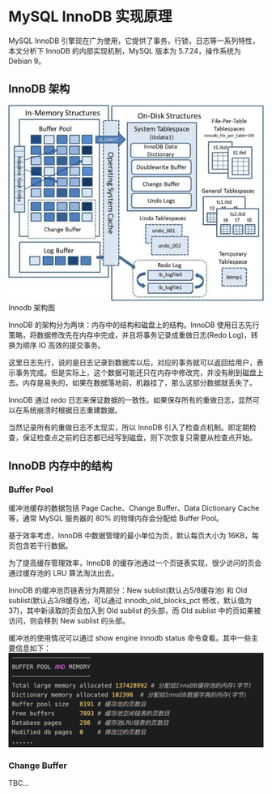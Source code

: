 # MySQL InnoDB 实现原理   

MySQL InnoDB 引擎现在广为使用，它提供了事务，行锁，日志等一系列特性，本文分析下 InnoDB 的内部实现机制，MySQL 版本为 5.7.24，操作系统为 Debian 9。  

## InnoDB 架构
![](./InnoDB%20架构.jpeg)  
Innodb 架构图  

InnoDB 的架构分为两块：内存中的结构和磁盘上的结构。InnoDB 使用日志先行策略，将数据修改先在内存中完成，并且将事务记录成重做日志(Redo Log)，转换为顺序 IO 高效的提交事务。  

这里日志先行，说的是日志记录到数据库以后，对应的事务就可以返回给用户，表示事务完成。但是实际上，这个数据可能还只在内存中修改完，并没有刷到磁盘上去。内存是易失的，如果在数据落地前，机器挂了，那么这部分数据就丢失了。  

InnoDB 通过 redo 日志来保证数据的一致性。如果保存所有的重做日志，显然可以在系统崩溃时根据日志重建数据。  

当然记录所有的重做日志不太现实，所以 InnoDB 引入了检查点机制。即定期检查，保证检查点之前的日志都已经写到磁盘，则下次恢复只需要从检查点开始。  

## InnoDB 内存中的结构
### Buffer Pool  
缓冲池缓存的数据包括 Page Cache、Change Buffer、Data Dictionary Cache 等，通常 MySQL 服务器的 80% 的物理内存会分配给 Buffer Pool。  

基于效率考虑，InnoDB 中数据管理的最小单位为页，默认每页大小为 16KB，每页包含若干行数据。  

为了提高缓存管理效率，InnoDB 的缓存池通过一个页链表实现，很少访问的页会通过缓存池的 LRU 算法淘汰出去。  

InnoDB 的缓冲池页链表分为两部分：New sublist(默认占5/8缓存池) 和 Old sublist(默认占3/8缓存池，可以通过 innodb_old_blocks_pct 修改，默认值为 37)，其中新读取的页会加入到 Old sublist 的头部，而 Old sublist 中的页如果被访问，则会移到 New sublist 的头部。  

缓冲池的使用情况可以通过 show engine innodb status 命令查看。其中一些主要信息如下：  
![](./Show%20Engine%20InnoDB%20Status.png)  

### Change Buffer
TBC...  
